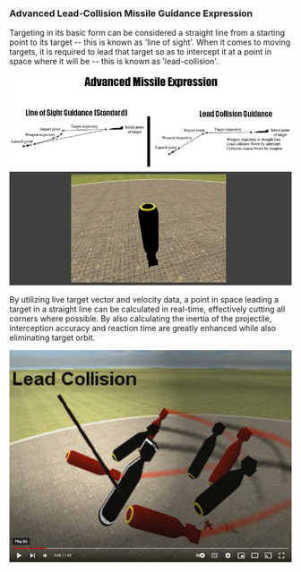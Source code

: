 ### Advanced Lead-Collision Missile Guidance Expression

Targeting in its basic form can be considered a straight line from a
starting point to its target -- this is known as 'line of sight'.
When it comes to moving targets, it is required to lead that target so as
to intercept it at a point in space where it will be -- this is known as
'lead-collision'.

![Lead-collision](https://github.com/TimIsabella/Gmod-AdvancedMissileExpression/blob/main/Lead-Collision.jpg)

By utilizing live target vector and velocity data, a point in space leading a 
target in a straight line can be calculated in real-time, effectively cutting 
all corners where possible. By also calculating the inertia of the projectile,
interception accuracy and reaction time are greatly enhanced while also
eliminating target orbit.

[![Watch the video](https://github.com/TimIsabella/Gmod-AdvancedMissileExpression/blob/main/AME.png)](https://www.youtube.com/watch?v=8GuJDiRmCqA)
